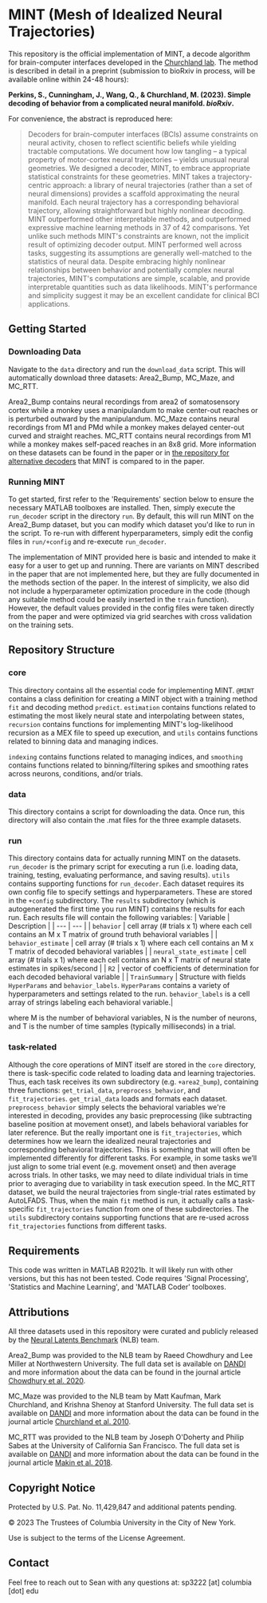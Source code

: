 # MINT (Mesh of Idealized Neural Trajectories)
This repository is the official implementation of MINT, a decode algorithm for brain-computer interfaces developed in the [Churchland lab](https://churchland.zuckermaninstitute.columbia.edu/). The method is described in detail in a preprint (submission to bioRxiv in process, will be available online within 24-48 hours):

**Perkins, S., Cunningham, J., Wang, Q., & Churchland, M. (2023). Simple decoding of behavior from a complicated neural manifold. *bioRxiv*.**

For convenience, the abstract is reproduced here:

> Decoders for brain-computer interfaces (BCIs) assume constraints on neural activity, chosen to reflect scientific beliefs while yielding tractable computations. We document how low tangling – a typical property of motor-cortex neural trajectories – yields unusual neural geometries. We designed a decoder, MINT, to embrace appropriate statistical constraints for these geometries. MINT takes a trajectory-centric approach: a library of neural trajectories (rather than a set of neural dimensions) provides a scaffold approximating the neural manifold. Each neural trajectory has a corresponding behavioral trajectory, allowing straightforward but highly nonlinear decoding. MINT outperformed other interpretable methods, and outperformed expressive machine learning methods in 37 of 42 comparisons. Yet unlike such methods MINT's constraints are known, not the implicit result of optimizing decoder output. MINT performed well across tasks, suggesting its assumptions are generally well-matched to the statistics of neural data. Despite embracing highly nonlinear relationships between behavior and potentially complex neural trajectories, MINT's computations are simple, scalable, and provide interpretable quantities such as data likelihoods. MINT's performance and simplicity suggest it may be an excellent candidate for clinical BCI applications.

## Getting Started
### Downloading Data
Navigate to the `data` directory and run the `download_data` script. This will automatically download three datasets: Area2_Bump, MC_Maze, and MC_RTT. 

Area2_Bump contains neural recordings from area2 of somatosensory cortex while a monkey uses a manipulandum to make center-out reaches or is perturbed outward by the manipulandum. MC_Maze contains neural recordings from M1 and PMd while a monkey makes delayed center-out curved and straight reaches. MC_RTT contains neural recordings from M1 while a monkey makes self-paced reaches in an 8x8 grid. More information on these datasets can be found in the paper or in [the repository for alternative decoders](https://github.com/seanmperkins/bci-decoders) that MINT is compared to in the paper.

### Running MINT
To get started, first refer to the 'Requirements' section below to ensure the necessary MATLAB toolboxes are installed. Then, simply execute the `run_decoder` script in the directory `run`. By default, this will run MINT on the Area2_Bump dataset, but you can modify which dataset you'd like to run in the script. To re-run with different hyperparameters, simply edit the config files in `run/+config` and re-execute `run_decoder`.

The implementation of MINT provided here is basic and intended to make it easy for a user to get up and running. There are variants on MINT described in the paper that are not implemented here, but they are fully documented in the methods section of the paper. In the interest of simplicity, we also did not include a hyperparameter optimization procedure in the code (though any suitable method could be easily inserted in the `train` function). However, the default values provided in the config files were taken directly from the paper and were optimized via grid searches with cross validation on the training sets.

## Repository Structure
### core
This directory contains all the essential code for implementing MINT. `@MINT` contains a class definition for creating a MINT object with a training method `fit` and decoding method `predict`. `estimation` contains functions related to estimating the most likely neural state and interpolating between states, `recursion` contains functions for implementing MINT's log-likelihood recursion as a MEX file to speed up execution, and `utils` contains functions related to binning data and managing indices.

`indexing` contains functions related to managing indices,  and `smoothing` contains functions related to binning/filtering spikes and smoothing rates across neurons, conditions, and/or trials.

### data
This directory contains a script for downloading the data. Once run, this directory will also contain the .mat files for the three example datasets.

### run
This directory contains data for actually running MINT on the datasets. `run_decoder` is the primary script for executing a run (i.e. loading data, training, testing, evaluating performance, and saving results). `utils` contains supporting functions for `run_decoder`. Each dataset requires its own config file to specify settings and hyperparameters. These are stored in the `+config` subdirectory. The `results` subdirectory (which is autogenerated the first time you run MINT) contains the results for each run. Each results file will contain the following variables:
| Variable |  Description |
| --- | --- |
| `behavior` | cell array (# trials x 1) where each cell contains an M x T matrix of ground truth behavioral variables |
| `behavior_estimate` | cell array (# trials x 1) where each cell contains an M x T matrix of decoded behavioral variables |
| `neural_state_estimate` | cell array (# trials x 1) where each cell contains an N x T matrix of neural state estimates in spikes/second |
| `R2` | vector of coefficients of determination for each decoded behavioral variable |
| `TrainSummary` | Structure with fields `HyperParams` and `behavior_labels`. `HyperParams` contains a variety of hyperparameters and settings related to the run. `behavior_labels` is a cell array of strings labeling each behavioral variable.|

where M is the number of behavioral variables, N is the number of neurons, and T is the number of time samples (typically milliseconds) in a trial.

### task-related
Although the core operations of MINT itself are stored in the `core` directory, there is task-specific code related to loading data and learning trajectories.  Thus, each task receives its own subdirectory (e.g. `+area2_bump`), containing three functions: `get_trial_data`, `preprocess_behavior`, and `fit_trajectories`. `get_trial_data` loads and formats each dataset. `preprocess_behavior` simply selects the behavioral variables we're interested in decoding, provides any basic preprocessing (like subtracting baseline position at movement onset), and labels behavioral variables for later reference. But the really important one is `fit_trajectories`, which determines how we learn the idealized neural trajectories and corresponding behavioral trajectories. This is something that will often be implemented differently for different tasks. For example, in some tasks we’ll just align to some trial event (e.g. movement onset) and then average across trials. In other tasks, we may need to dilate individual trials in time prior to averaging due to variability in task execution speed. In the MC_RTT dataset, we build the neural trajectories from single-trial rates estimated by AutoLFADS. Thus, when the main `fit` method is run, it actually calls a task-specific `fit_trajectories` function from one of these subdirectories. The `utils` subdirectory contains supporting functions that are re-used across `fit_trajectories` functions from different tasks.

## Requirements
This code was written in MATLAB R2021b. It will likely run with other versions, but this has not been tested. Code requires 'Signal Processing', 'Statistics and Machine Learning', and 'MATLAB Coder' toolboxes.

## Attributions
All three datasets used in this repository were curated and publicly released by the [Neural Latents Benchmark](https://neurallatents.github.io/) (NLB) team.

Area2_Bump was provided to the NLB team by Raeed Chowdhury and Lee Miller at Northwestern University. The full data set is available on [DANDI](https://dandiarchive.org/dandiset/000127) and more information about the data can be found in the journal article [Chowdhury et al. 2020](https://elifesciences.org/articles/48198).

MC_Maze was provided to the NLB team by Matt Kaufman, Mark Churchland, and Krishna Shenoy at Stanford University. The full data set is available on [DANDI](https://dandiarchive.org/dandiset/000128) and more information about the data can be found in the journal article [Churchland et al. 2010](https://pubmed.ncbi.nlm.nih.gov/21040842/).

MC_RTT was provided to the NLB team by Joseph O'Doherty and Philip Sabes at the University of California San Francisco. The full data set is available on [DANDI](https://dandiarchive.org/dandiset/000129) and more information about the data can be found in the journal article [Makin et al. 2018](https://iopscience.iop.org/article/10.1088/1741-2552/aa9e95).

## Copyright Notice
Protected by U.S. Pat. No. 11,429,847 and additional patents pending.

© 2023 The Trustees of Columbia University in the City of New York.

Use is subject to the terms of the License Agreement.

## Contact
Feel free to reach out to Sean with any questions at: sp3222 [at] columbia [dot] edu
